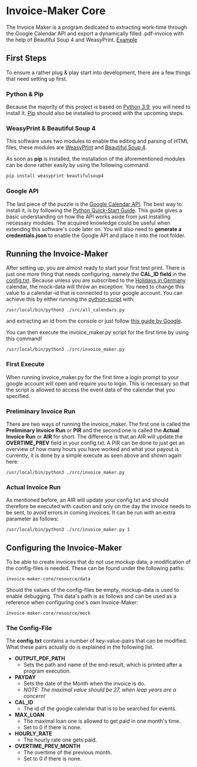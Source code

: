 # Invoice-Maker Core

The Invoice Maker is a program dedicated to extracting work-time through
the Google Calendar API and export a dynamically filled .pdf-invoice with
the help of Beautiful Soup 4 and WeasyPrint. [Example](./src/resource/output/invoice.pdf)

## First Steps

To ensure a rather plug & play start into development, there are a few things that need setting up first.

### Python & Pip

Because the majority of this project is based on [Python 3.9](https://www.python.org/downloads/), you will need to install it. [Pip](https://pip.pypa.io/en/stable/installation/) should also be installed to proceed with the upcoming steps.

### WeasyPrint & Beautiful Soup 4

This software uses two modules to enable the editing and parsing of HTML files, these modules are [WeasyPrint](https://doc.courtbouillon.org/weasyprint/stable/first_steps.html) and [Beautiful Soup 4](https://www.crummy.com/software/BeautifulSoup/bs4/doc/#installing-beautiful-soup).

As soon as **pip** is installed, the installation of the aforementioned modules can be done rather easily by using the following command:

```python
pip install weasyprint beautifulsoup4
```

### Google API

The last piece of the puzzle is the [Google Calendar API](https://developers.google.com/calendar/api). The best way to install it, is by following the [Python Quick-Start Guide](https://developers.google.com/calendar/api/quickstart/python). This guide gives a basic understanding on how the API works aside from just installing necessary modules. The acquired knowledge could be useful when extending this software's code later on. You will also need to **generate a credentials.json** to enable the Google API and place it into the root folder.

## Running the Invoice-Maker

After setting up, you are almost ready to start your first test print. There is just one more thing that needs configuring, namely the **CAL_ID field** in the [config.txt](./src/resource/mock/config.txt). Because unless you are subscribed to the [Holidays in Germany](https://calendar.google.com/calendar/embed?src=en.german%23holiday%40group.v.calendar.google.com&ctz=Europe%2FBerlin) calendar, the mock-data will throw an exception. You need to change this value to a calendar-id that is connected to your google account. You can achieve this by either running the [python-script](./src/all_calendars.py) with:

```shell
/usr/local/bin/python3 ./src/all_calendars.py
```

and extracting an id from the console or just follow [this guide by Google](https://developers.google.com/calendar/api/v3/reference/calendarList/list#try-it).

You can then execute the invoice_maker.py script for the first time by using this command!

```shell
/usr/local/bin/python3 ./src/invoice_maker.py
```

### First Execute

When running invoice_maker.py for the first time a login prompt to your google account will open and require you to login. This is necessary so that the script is allowed to access the event data of the calendar that you specified.

### Preliminary Invoice Run

There are two ways of running the invoice_maker. The first one is called the **Preliminary Invoice Run** or **PIR** and the second one is called the **Actual Invoice Run** or **AIR** for short. The difference is that an AIR will update the **OVERTIME_PREV** field in your config.txt. A PIR can be done to just get an overview of how many hours you have worked and what your payout is currently, it is done by a simple execute as seen above and shown again here:

```shell
/usr/local/bin/python3 ./src/invoice_maker.py
```

### Actual Invoice Run

As mentioned before, an AIR will update your config.txt and should therefore be executed with caution and only on the day the invoice needs to be sent, to avoid errors in coming invoices. It can be run with an extra parameter as follows:

```shell
/usr/local/bin/python3 ./src/invoice_maker.py 1
```

## Configuring the Invoice-Maker

To be able to create invoices that do not use mockup data, a modification of the config-files is needed. These can be found under the following paths:

```text
invoice-maker-core/resource/data
```

Should the values of the config-files be empty, mockup-data is used to enable debugging. This data's path is as follows and can be used as a reference when configuring one's own Invoice-Maker:

```text
invoice-maker-core/resource/mock
```

### The Config-File

The **config.txt** contains a number of key-value-pairs that can be modified. What these pairs actually do is explained in the following list.

- **OUTPUT_PDF_PATH**
  - Sets the path and name of the end-result, which is printed after a program execution.
- **PAYDAY**
  - Sets the date of the Month when the invoice is do.
  - *NOTE: The maximal value should be 27, when leap years are a concern!*
- **CAL_ID**
  - The id of the google calendar that is to be searched for events.
- **MAX_LOAN**
  - The maximal loan one is allowed to get paid in one month's time.
  - Set to 0 if there is none.
- **HOURLY_RATE**
  - The hourly rate one gets paid.
- **OVERTIME_PREV_MONTH**
  - The overtime of the previous month.
  - Set to 0 if there is none.
